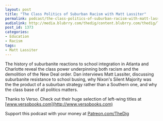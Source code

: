 ```yaml
---
layout: post
title: "The Class Politics of Suburban Racism with Matt Lassiter"
permalink: podcast/the-class-politics-of-suburban-racism-with-matt-lassiter
audiolink: http://media.blubrry.com/thedig/content.blubrry.com/thedig/The_Dig-EP_219-Lassiter.mp3
post_id: 1373
categories: 
- Education
- Racism
tags: 
- Matt Lassiter
---
```


The history of suburbanite reactions to school integration in Atlanta and Charlotte reveal the class power underpinning both racism and the demolition of the New Deal order. Dan interviews Matt Lassiter, discussing suburbanite resistance to school busing, why Nixon's Silent Majority was the the product of a suburban strategy rather than a Southern one, and why the class base of all politics matters.

Thanks to Verso. Check out their huge selection of left-wing titles at 
[www.versobooks.com](http://www.versobooks.com)

Support this podcast with your money at 
[Patreon.com/TheDig](http://Patreon.com/TheDig)